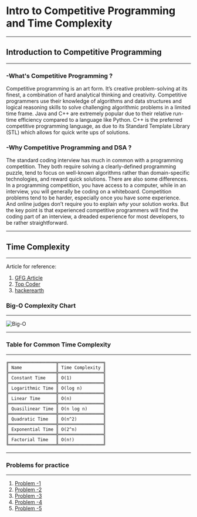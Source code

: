 # Intro to Competitive Programming and Time Complexity 
------------------------------------------------

## Introduction to Competitive Programming
------------------------------------------------

### -What's Competitive Programming ?

Competitive programming is an art form. It’s creative problem-solving at its finest, a combination of hard analytical thinking and creativity.
Competitive programmers use their knowledge of algorithms and data structures and logical reasoning skills to solve challenging algorithmic problems in a limited time frame.
Java and C++ are extremely popular due to their relative run-time efficiency compared to a language like Python. C++ is the preferred competitive programming language, as due to its Standard Template Library (STL) which allows for quick write ups of solutions.

### -Why Competitive Programming and DSA ?
The standard coding interview has much in common with a programming competition. They both require solving a clearly-defined programming puzzle, tend to focus on well-known algorithms rather than domain-specific technologies, and reward quick solutions. There are also some differences. In a programming competition, you have access to a computer, while in an interview, you will generally be coding on a whiteboard. Competition problems tend to be harder, especially once you have some experience. And online judges don’t require you to explain _why_ your solution works. But the key point is that experienced competitive programmers will find the coding part of an interview, a dreaded experience for most developers, to be rather straightforward.

-----------------------------------------------------
## Time Complexity
------------------------------------------------------

Article for reference:
1. [GFG Article](https://www.geeksforgeeks.org/understanding-time-complexity-simple-examples/)
2. [Top Coder](https://www.topcoder.com/blog/learning-understanding-big-o-notation/)
3. [hackerearth](https://www.hackerearth.com/practice/basic-programming/complexity-analysis/time-and-space-complexity/tutorial/)

### Big-O Complexity Chart
-----------------------------------------------------
![Big-O](https://miro.medium.com/max/2928/1\*5ZLci3SuR0zM\_QlZOADv8Q.jpeg)

----------------------------------------------------

### Table for Common Time Complexity
--------------------------------------------------

```
╔══════════════════╦═════════════════╗  
║ Name             ║ Time Complexity ║  
╠══════════════════╬═════════════════╣  
║ Constant Time    ║ O(1)            ║  
╠══════════════════╬═════════════════╣  
║ Logarithmic Time ║ O(log n)        ║  
╠══════════════════╬═════════════════╣  
║ Linear Time      ║ O(n) 			 ║  
╠══════════════════╬═════════════════╣  
║ Quasilinear Time ║ O(n log n) 	 ║  
╠══════════════════╬═════════════════╣  
║ Quadratic Time   ║ O(n^2) 		 ║  
╠══════════════════╬═════════════════╣  
║ Exponential Time ║ O(2^n) 		 ║  
╠══════════════════╬═════════════════╣  
║ Factorial Time   ║ O(n!) 			 ║  
╚══════════════════╩═════════════════╝
```
-------------------------------------------------------
### Problems for practice
-----------------------------------------------------

1. [Problem -1]( https://www.interviewbit.com/problems/reccmpl2/)
2. [Problem -2](https://www.interviewbit.com/problems/nestedcmpl/)
3. [Problem -3](https://www.interviewbit.com/problems/nestedcmpl3/)
4. [Problem -4](https://www.interviewbit.com/problems/choose1/)
5. [Problem -5](https://www.interviewbit.com/problems/amortized1/)